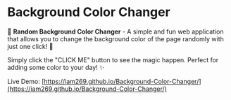 # Background Color Changer

🎨 **Random Background Color Changer** - A simple and fun web application that allows you to change the background color of the page randomly with just one click! 🌈

Simply click the "CLICK ME" button to see the magic happen. Perfect for adding some color to your day! ✨

Live Demo: [https://iam269.github.io/Background-Color-Changer/](https://iam269.github.io/Background-Color-Changer/)
